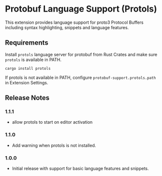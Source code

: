 # Protobuf Language Support (Protols)


This extension provides language support for proto3 Protocol Buffers including syntax highlighting, snippets and language features.

## Requirements

Install `protols` language server for protobuf from Rust Crates and make sure `protols` is available in PATH.

```
cargo install protols
```

If protols is not available in PATH, configure `protobuf-support.protols.path` in Extension Settings.


## Release Notes

### 1.1.1
* allow protols to start on editor activation

### 1.1.0
* Add warning when protols is not installed.

### 1.0.0

* Initial release with support for basic language features and snippets.
